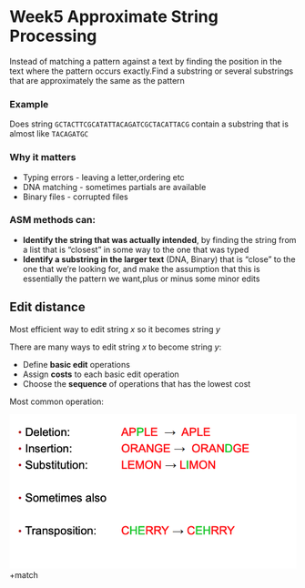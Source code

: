 # Week5 Approximate String Processing

Instead of matching a pattern against a text by finding the position in the text where the pattern occurs exactly.Find a substring or several substrings that are approximately the same as the pattern

### Example

Does string `GCTACTTCGCATATTACAGATCGCTACATTACG` contain a substring that is almost like `TACAGATGC`

### Why it matters

- Typing errors - leaving a letter,ordering etc
- DNA matching - sometimes partials are available
- Binary files - corrupted files

### ASM methods can:

- **Identify the string that was actually intended**, by finding the string from a list that is “closest” in some way to the one that was typed
- **Identify a substring in the larger text** (DNA, Binary) that is “close” to the one that we’re looking for, and make the assumption that this is essentially the pattern we want,plus or minus some minor edits

## Edit distance

Most efficient way to edit string _x_ so it becomes string _y_

There are many ways to edit string _x_ to become string _y_:

- Define **basic edit** operations
- Assign **costs** to each basic edit operation
- Choose the **sequence** of operations that has the lowest cost

Most common operation:

![operations](images/operations.png)
+match
